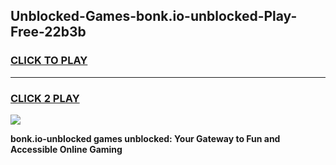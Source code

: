 
## Unblocked-Games-bonk.io-unblocked-Play-Free-22b3b
<h3>
<a href="https://premium76.site?title=bonk.io-unblocked&ref=10A">CLICK TO PLAY</a></h3>
<hr>

<h3>
<a href="https://premium76.site?title=bonk.io-unblocked&ref=10A">CLICK 2 PLAY</a>
  
</h3>

<a href="https://premium76.site?title=bonk.io-unblocked&ref=10A"><img src="https://clearcache.store/games.png"></a>


**bonk.io-unblocked games unblocked: Your Gateway to Fun and Accessible Online Gaming**
